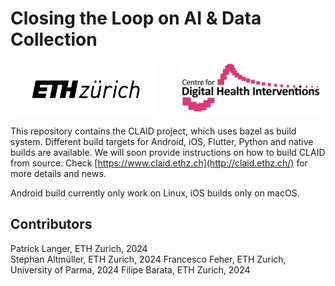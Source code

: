 # Closing the Loop on AI & Data Collection

<p align="center">
  <img alt="ETH" src="assets/eth_logo.png" width="45%">
&nbsp; &nbsp; &nbsp; &nbsp;
  <img alt="CDHI" src="assets/cdhi_logo.png" width="45%">
</p>


This repository contains the CLAID project, which uses bazel as build system. Different build targets for Android, iOS, Flutter, Python and native builds are available. We will soon provide instructions on how to build CLAID from source.
Check [https://www.claid.ethz.ch](http://claid.ethz.ch/) for more details and news.

Android build currently only work on Linux, iOS builds only on macOS.

## Contributors
Patrick Langer, ETH Zurich, 2024  
Stephan Altmüller, ETH Zurich, 2024 
Francesco Feher, ETH Zurich, University of Parma, 2024 
Filipe Barata, ETH Zurich, 2024
